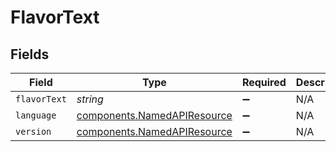 # FlavorText


## Fields

| Field                                                                      | Type                                                                       | Required                                                                   | Description                                                                |
| -------------------------------------------------------------------------- | -------------------------------------------------------------------------- | -------------------------------------------------------------------------- | -------------------------------------------------------------------------- |
| `flavorText`                                                               | *string*                                                                   | :heavy_minus_sign:                                                         | N/A                                                                        |
| `language`                                                                 | [components.NamedAPIResource](../../models/components/namedapiresource.md) | :heavy_minus_sign:                                                         | N/A                                                                        |
| `version`                                                                  | [components.NamedAPIResource](../../models/components/namedapiresource.md) | :heavy_minus_sign:                                                         | N/A                                                                        |